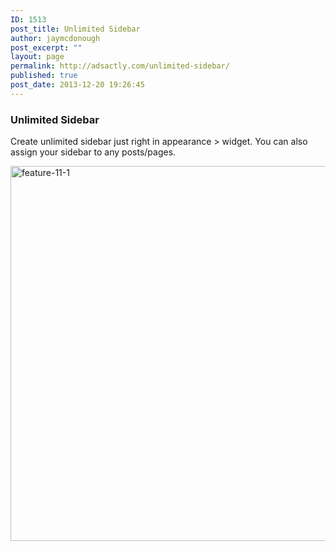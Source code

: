 ```yaml
---
ID: 1513
post_title: Unlimited Sidebar
author: jaymcdonough
post_excerpt: ""
layout: page
permalink: http://adsactly.com/unlimited-sidebar/
published: true
post_date: 2013-12-20 19:26:45
---
```

<h3>Unlimited Sidebar</h3>
Create unlimited sidebar just right in appearance > widget. You can also assign your sidebar to any posts/pages.

<a href="http://themes.goodlayers2.com/flawless/wp-content/uploads/2013/12/feature-11-1.jpg"><img src="http://themes.goodlayers2.com/flawless/wp-content/uploads/2013/12/feature-11-1.jpg" alt="feature-11-1" width="620" height="600" class="alignnone size-full wp-image-1514" /></a>
